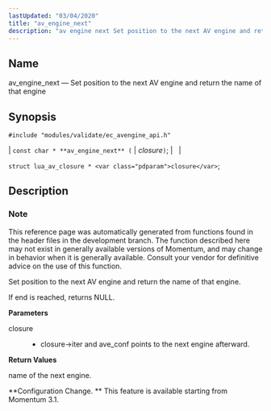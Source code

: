 ```yaml
---
lastUpdated: "03/04/2020"
title: "av_engine_next"
description: "av engine next Set position to the next AV engine and return the name of that engine const char av engine next closure struct lua av closure closure This reference page was automatically generated from functions found in the header files in the development branch The function described here may..."
---
```


<a name="apis.av_engine_next"></a> 
## Name

av_engine_next — Set position to the next AV engine and return the name of that engine

## Synopsis

`#include "modules/validate/ec_avengine_api.h"`

| `const char * **av_engine_next** (` | <var class="pdparam">closure</var>`)`; |   |

`struct lua_av_closure * <var class="pdparam">closure</var>`;<a name="idp46929760"></a> 
## Description

### Note

This reference page was automatically generated from functions found in the header files in the development branch. The function described here may not exist in generally available versions of Momentum, and may change in behavior when it is generally available. Consult your vendor for definitive advice on the use of this function.

Set position to the next AV engine and return the name of that engine.

If end is reached, returns NULL.

**<a name="idp46933152"></a> Parameters**

<dl class="variablelist">

<dt>closure</dt>

<dd>

- closure->iter and ave_conf points to the next engine afterward.

</dd>

</dl>

**<a name="idp46936224"></a> Return Values**

name of the next engine.

**Configuration Change. ** This feature is available starting from Momentum 3.1.